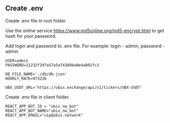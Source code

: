 ## Create .env

Create .env file in root folder.

Use the online service https://www.md5online.org/md5-encrypt.html
to get hash for your password.

Add login and password to .env file.
For example: login - admin, password - admin

```
USER=admin
PASSWORD=21232f297a57a5a743894a0e4a801fc3

DB_FILE_NAME='./db/db.json'
HOURLY_RATE=973236

UBX_USDT_URL='https://ubix.exchange/api/v1/tickers/UBX-USDT'
```
Create .env file in client folder.
```
REACT_APP_BOT_ID = "ubix_nw_bot"
REACT_APP_BOT_NAME="ubix_nw_bot"
REACT_APP_EMAIL="uip@ubix.network"
```